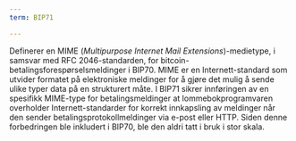 ```yaml
---
term: BIP71

---
```

Definerer en MIME (*Multipurpose Internet Mail Extensions*)-medietype, i samsvar med RFC 2046-standarden, for bitcoin-betalingsforespørselsmeldinger i BIP70. MIME er en Internett-standard som utvider formatet på elektroniske meldinger for å gjøre det mulig å sende ulike typer data på en strukturert måte. I BIP71 sikrer innføringen av en spesifikk MIME-type for betalingsmeldinger at lommebokprogramvaren overholder Internett-standarder for korrekt innkapsling av meldinger når den sender betalingsprotokollmeldinger via e-post eller HTTP. Siden denne forbedringen ble inkludert i BIP70, ble den aldri tatt i bruk i stor skala.